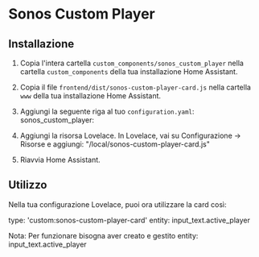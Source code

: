 # Sonos Custom Player

## Installazione

1. Copia l'intera cartella `custom_components/sonos_custom_player` nella cartella `custom_components` della tua installazione Home Assistant.

2. Copia il file `frontend/dist/sonos-custom-player-card.js` nella cartella `www` della tua installazione Home Assistant.

3. Aggiungi la seguente riga al tuo `configuration.yaml`:
   sonos_custom_player:

4. Aggiungi la risorsa Lovelace. In Lovelace, vai su Configurazione -> Risorse e aggiungi:  "/local/sonos-custom-player-card.js"

6. Riavvia Home Assistant.

## Utilizzo

Nella tua configurazione Lovelace, puoi ora utilizzare la card così:

type: 'custom:sonos-custom-player-card'
entity: input_text.active_player

Nota:
Per funzionare bisogna aver creato e gestito entity: input_text.active_player